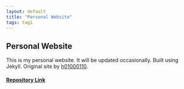 ```yaml
---
layout: default
title: "Personal Website"
tags: tag1
---
```

## Personal Website


This is my personal website. It will be updated occasionally. Built using Jekyll.
Original site by [h01000110](https://github.com/h01000110 "h01000110's GitHub Profile").

#### [Repository Link](https://github.com/MJVL/mjvl.github.io "Personal Website")